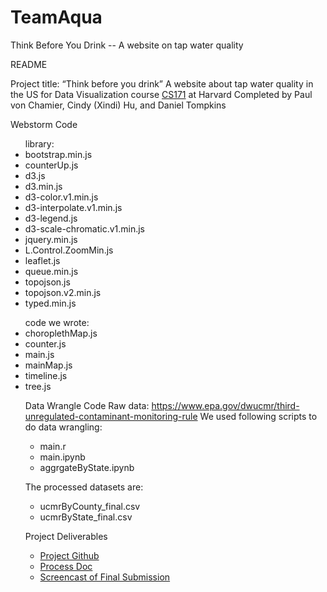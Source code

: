 # TeamAqua
Think Before You Drink -- A website on tap water quality

README

Project title: “Think before you drink”
A website about tap water quality in the US for Data Visualization course <a href="http://www.cs171.org/2017/index.html">CS171</a> at Harvard Completed by Paul von Chamier, Cindy (Xindi) Hu, and Daniel Tompkins 

Webstorm Code
<ul>library: 
<li>bootstrap.min.js 
<li>counterUp.js
<li>d3.js
<li>d3.min.js
<li>d3-color.v1.min.js
<li>d3-interpolate.v1.min.js
<li>d3-legend.js
<li>d3-scale-chromatic.v1.min.js
<li>jquery.min.js
<li>L.Control.ZoomMin.js
<li>leaflet.js
<li>queue.min.js
<li>topojson.js
<li>topojson.v2.min.js
<li>typed.min.js</ul>
<ul>code we wrote: 
<li>choroplethMap.js 
<li>counter.js
<li>main.js
<li>mainMap.js
<li>timeline.js
<li>tree.js


Data Wrangle Code
Raw data: https://www.epa.gov/dwucmr/third-unregulated-contaminant-monitoring-rule
We used following scripts to do data wrangling:<ul>
<li>main.r 
<li>main.ipynb 
<li>aggrgateByState.ipynb</ul>

The processed datasets are: <ul>
<li>ucmrByCounty_final.csv 
<li>ucmrByState_final.csv</ul>


Project Deliverables <ul>
<li><a href="https://github.com/L00SED/TeamAqua">Project Github</a>
<li><a href="https://github.com/L00SED/TeamAqua/blob/master/Process_Book.pdf">Process Doc</a>
<li><a href="https://vimeo.com/246890202">Screencast of Final Submission</a>
</ul>
